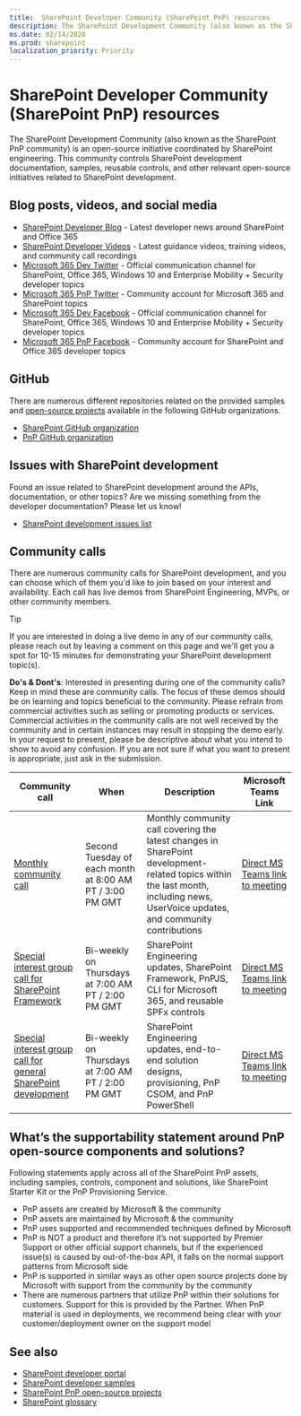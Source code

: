 ```yaml
---
title:  SharePoint Developer Community (SharePoint PnP) resources
description: The SharePoint Development Community (also known as the SharePoint PnP community) is an open-source initiative coordinated by SharePoint engineering. 
ms.date: 02/14/2020
ms.prod: sharepoint
localization_priority: Priority
---
```


# SharePoint Developer Community (SharePoint PnP) resources

The SharePoint Development Community (also known as the SharePoint PnP community) is an open-source initiative coordinated by SharePoint engineering. This community controls SharePoint development documentation, samples, reusable controls, and other relevant open-source initiatives related to SharePoint development.

## Blog posts, videos, and social media

- [SharePoint Developer Blog](https://developer.microsoft.com/en-us/office/blogs/) - Latest developer news around SharePoint and Office 365
- [SharePoint Developer Videos](https://aka.ms/spdev-videos) - Latest guidance videos, training videos, and community call recordings
- [Microsoft 365 Dev Twitter](https://twitter.com/Microsoft365Dev) - Official communication channel for SharePoint, Office 365, Windows 10 and Enterprise Mobility + Security developer topics
- [Microsoft 365 PnP Twitter](https://twitter.com/m365pnp) - Community account for Microsoft 365 and SharePoint topics
- [Microsoft 365 Dev Facebook](https://www.facebook.com/Microsoft365Developer) - Official communication channel for SharePoint, Office 365, Windows 10 and Enterprise Mobility + Security developer topics
- [Microsoft 365 PnP Facebook](https://www.facebook.com/OfficeDevPnP/) - Community account for SharePoint and Office 365 developer topics

## GitHub

There are numerous different repositories related on the provided samples and [open-source projects](open-source-projects.md) available in the following GitHub organizations.

- [SharePoint GitHub organization](https://github.com/SharePoint)
- [PnP GitHub organization](https://github.com/PnP)

## Issues with SharePoint development

Found an issue related to SharePoint development around the APIs, documentation, or other topics? Are we missing something from the developer documentation? Please let us know!

- [SharePoint development issues list](https://github.com/SharePoint/sp-dev-docs/issues)

## Community calls

There are numerous community calls for SharePoint development, and you can choose which of them you'd like to join based on your interest and availability. Each call has live demos from SharePoint Engineering, MVPs, or other community members.

> [!TIP]
> If you are interested in doing a live demo in any of our community calls, please reach out by leaving a comment on this page and we'll get you a spot for 10-15 minutes for demonstrating your SharePoint development topic(s).
>
> **Do's & Dont's**: Interested in presenting during one of the community calls? Keep in mind these are community calls. The focus of these demos should be on learning and topics beneficial to the community. Please refrain from commercial activities such as selling or promoting products or services. Commercial activities in the community calls are not well received by the community and in certain instances may result in stopping the demo early. In your request to present, please be descriptive about what you intend to show to avoid any confusion. If you are not sure if what you want to present is appropriate, just ask in the submission.

|                                         Community call                                          |                           When                           |                                                                                    Description                                                                                    |                                Microsoft Teams Link                                |
| ----------------------------------------------------------------------------------------------- | -------------------------------------------------------- | --------------------------------------------------------------------------------------------------------------------------------------------------------------------------------- | ------------------------------------------------------------------- |
| [Monthly community call](https://aka.ms/sppnp-call)                                             | Second Tuesday of each month at 8:00 AM PT / 3:00 PM GMT | Monthly community call covering the latest changes in SharePoint development-related topics within the last month, including news, UserVoice updates, and community contributions | [Direct MS Teams link to meeting](https://aka.ms/spdev-call-join)      |
| [Special interest group call for SharePoint Framework](https://aka.ms/spdev-spfx-call)          | Bi-weekly on Thursdays at 7:00 AM PT / 2:00 PM GMT       | SharePoint Engineering updates, SharePoint Framework, PnPJS, CLI for Microsoft 365, and reusable SPFx controls                                                                           | [Direct MS Teams link to meeting](https://aka.ms/spdev-spfx-call-join) |
| [Special interest group call for general SharePoint development](https://aka.ms/spdev-sig-call) | Bi-weekly on Thursdays at 7:00 AM PT / 2:00 PM GMT       | SharePoint Engineering updates, end-to-end solution designs, provisioning, PnP CSOM, and PnP PowerShell                                                                           | [Direct MS Teams link to meeting](https://aka.ms/spdev-sig-call-join)  |

## What’s the supportability statement around PnP open-source components and solutions?

Following statements apply across all of the SharePoint PnP assets, including samples, controls, component and solutions, like SharePoint Starter Kit or the PnP Provisioning Service.

- PnP assets are created by Microsoft & the community
- PnP assets are maintained by Microsoft & the community
- PnP uses supported and recommended techniques defined by Microsoft
- PnP is NOT a product and therefore it’s not supported by Premier Support or other official support channels, but if the experienced issue(s) is caused by out-of-the-box API, it falls on the normal support patterns from Microsoft side
- PnP is supported in similar ways as other open source projects done by Microsoft with support from the community by the community
- There are numerous partners that utilize PnP within their solutions for customers. Support for this is provided by the Partner. When PnP material is used in deployments, we recommend being clear with your customer/deployment owner on the support model

## See also

- [SharePoint developer portal](https://aka.ms/spdev)
- [SharePoint developer samples](https://aka.ms/spdev-samples)
- [SharePoint PnP open-source projects](open-source-projects.md)
- [SharePoint glossary](../general-development/sharepoint-glossary.md) 
